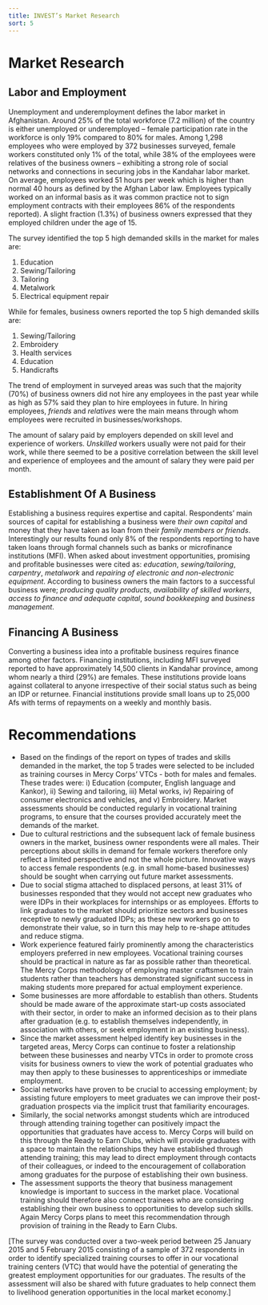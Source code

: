 ```yaml
---
title: INVEST’s Market Research
sort: 5
---
```


# Market Research

## Labor and Employment
Unemployment and underemployment defines the labor market in Afghanistan. Around 25% of the total workforce (7.2 million) of the country is either unemployed or underemployed – female participation rate in the workforce is only 19% compared to 80% for males. Among 1,298 employees who were employed by 372 businesses surveyed, female workers constituted only 1% of the total, while 38% of the employees were relatives of the business owners – exhibiting a strong role of social networks and connections in securing jobs in the Kandahar labor market. On average, employees worked 51 hours per week which is higher than normal 40 hours as defined by the Afghan Labor law. Employees typically worked on an informal basis as it was common practice not to sign employment contracts with their employees 86% of the respondents reported). A slight fraction (1.3%) of business owners expressed that they employed children under the age of 15.

The survey identified the top 5 high demanded skills in the market for males are:

1. Education
2. Sewing/Tailoring
3. Tailoring
4. Metalwork
5. Electrical equipment repair

While for females, business owners reported the top 5 high demanded skills are:

1. Sewing/Tailoring
2. Embroidery
3. Health services
4. Education
4. Handicrafts

The trend of employment in surveyed areas was such that the majority (70%) of business owners did not hire any employees in the past year while as high as 57% said they plan to hire employees in future. In hiring employees, *friends* and *relatives* were the main means through whom employees were recruited in businesses/workshops.

The amount of salary paid by employers depended on skill level and experience of workers. *Unskilled* workers usually were not paid for their work, while there seemed to be a positive correlation between the skill level and experience of employees and the amount of salary they were paid per month.

## Establishment Of A Business
Establishing a business requires expertise and capital. Respondents’ main sources of capital for establishing a business were *their own capital* and money that they have taken as loan from their *family members or friends*. Interestingly our results found only 8% of the respondents reporting to have taken loans through formal channels such as banks or microfinance institutions (MFI). When asked about investment opportunities, promising and profitable businesses were cited as: *education*, *sewing/tailoring*, *carpentry*, *metalwork* and *repairing of electronic and non-electronic equipment*. According to business owners the main factors to a successful business were; *producing quality products*, *availability of skilled workers*, *access to finance and adequate capital*, *sound bookkeeping* and *business management*.

## Financing A Business  
Converting a business idea into a profitable business requires finance among other factors. Financing institutions, including MFI surveyed reported to have approximately 14,500 clients in Kandahar province, among whom nearly a third (29%) are females. These institutions provide loans against collateral to anyone irrespective of their social status such as being an IDP or returnee. Financial institutions provide small loans up to 25,000 Afs with terms of repayments on a weekly and monthly basis.

# Recommendations

- Based on the findings of the report on types of trades and skills demanded in the market, the top 5 trades were selected to be included as training courses in Mercy Corps’ VTCs - both for males and females. These trades were: i) Education (computer, English language and Kankor), ii) Sewing and tailoring, iii) Metal works, iv) Repairing of consumer electronics and vehicles, and v) Embroidery. Market assessments should be conducted regularly in vocational training programs, to ensure that the courses provided accurately meet the demands of the market.
- Due to cultural restrictions and the subsequent lack of female business owners in the market, business owner respondents were all males. Their perceptions about skills in demand for female workers therefore only reflect a limited perspective and not the whole picture. Innovative ways to access female respondents (e.g. in small home-based businesses) should be sought when carrying out future market assessments.
- Due to social stigma attached to displaced persons, at least 31% of businesses responded that they would not accept new graduates who were IDPs in their workplaces for internships or as employees. Efforts to link graduates to the market should prioritize sectors and businesses receptive to newly graduated IDPs; as these new workers go on to demonstrate their value, so in turn this may help to re-shape attitudes and reduce stigma.
- Work experience featured fairly prominently among the characteristics employers preferred in new employees. Vocational training courses should be practical in nature as far as possible rather than theoretical. The Mercy Corps methodology of employing master craftsmen to train students rather than teachers has demonstrated significant success in making students more prepared for actual employment experience.
- Some businesses are more affordable to establish than others. Students should be made aware of the approximate start-up costs associated with their sector, in order to make an informed decision as to their plans after graduation (e.g. to establish themselves independently, in association with others, or seek employment in an existing business).
- Since the market assessment helped identify key businesses in the targeted areas, Mercy Corps can continue to foster a relationship between these businesses and nearby VTCs in order to promote cross visits for business owners to view the work of potential graduates who may then apply to these businesses to apprenticeships or immediate employment.
- Social networks have proven to be crucial to accessing employment; by assisting future employers to meet graduates we can improve their post-graduation prospects via the implicit trust that familiarity encourages.
- Similarly,  the social networks amongst students which are introduced through attending training together can positively impact the opportunities that graduates have access to. Mercy Corps will build on this through the Ready to Earn Clubs, which will provide graduates with a space to maintain the relationships they have established through attending training; this may lead to direct employment through contacts of their colleagues, or indeed to the encouragement of collaboration among graduates for the purpose of establishing their own business.
- The assessment supports the theory that business management knowledge is important to success in the market place. Vocational training should therefore also connect trainees who are considering establishing their own business to opportunities to develop such skills. Again Mercy Corps plans to meet this recommendation through provision of training in the Ready to Earn Clubs.

[The survey was conducted over a two-week period between 25 January 2015 and 5 February 2015 consisting of a sample of 372 respondents in order to identify specialized training courses to offer in our vocational training centers (VTC) that would have the potential of generating the greatest employment opportunities for our graduates. The results of the assessment will also be shared with future graduates to help connect them to livelihood generation opportunities in the local market economy.]
